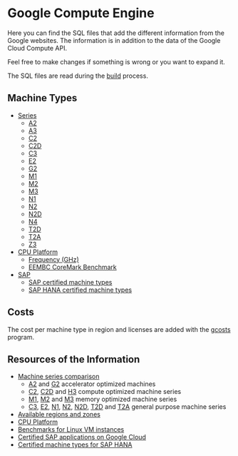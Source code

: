 # Google Compute Engine

Here you can find the SQL files that add the different information from the Google websites.
The information is in addition to the data of the Google Cloud Compute API.

Feel free to make changes if something is wrong or you want to expand it.

The SQL files are read during the [build](../build/) process.

## Machine Types

* [Series](./series/)
	* [A2](./series/a2.sql)
	* [A3](./series/a2.sql)
	* [C2](./series/c2.sql)
	* [C2D](./series/c2d.sql)
	* [C3](./series/c3.sql)
	* [E2](./series/e2.sql)
	* [G2](./series/g2.sql)
	* [M1](./series/m1.sql)
	* [M2](./series/m2.sql)
	* [M3](./series/m3.sql)
	* [N1](./series/n1.sql)
	* [N2](./series/n2.sql)
	* [N2D](./series/n2d.sql)
	* [N4](./series/n4.sql)
	* [T2D](./series/t2d.sql)
	* [T2A](./series/t2a.sql)
	* [Z3](./series/z3.sql)
* [CPU Platform](./series/cpu/)
	* [Frequency (GHz)](./series/cpu/frequency.sql)
	* [EEMBC CoreMark Benchmark](./series/cpu/coremark.sql)
* [SAP](./series/sap/)
	* [SAP certified machine types](./series/sap/sap.sql)
	* [SAP HANA certified machine types](./series/sap/hana.sql)

## Costs

The cost per machine type in region and licenses are added with the [gcosts](https://github.com/Cyclenerd/google-cloud-pricing-cost-calculator) program.

## Resources of the Information

<ul>
	<li>
		<a href="https://cloud.google.com/compute/docs/machine-types#machine_type_comparison" rel="nofollow">Machine series comparison</a>
		<ul>
			<li>
				<a href="https://cloud.google.com/compute/docs/accelerator-optimized-machines#a2_vms" rel="nofollow">A2</a> and
				<a href="https://cloud.google.com/compute/docs/accelerator-optimized-machines#g2-vms" rel="nofollow">G2</a> accelerator optimized machines
			</li>
			<li>
				<a href="https://cloud.google.com/compute/docs/compute-optimized-machines#c2_machine_types" rel="nofollow">C2</a>,
				<a href="https://cloud.google.com/compute/docs/compute-optimized-machines#c2d_machine_types" rel="nofollow">C2D</a> and
				<a href="https://cloud.google.com/compute/docs/compute-optimized-machines#h3_series" rel="nofollow">H3</a> compute optimized machine series
			</li>
			<li>
				<a href="https://cloud.google.com/compute/docs/memory-optimized-machines#m1_machine_types" rel="nofollow">M1</a>,
				<a href="https://cloud.google.com/compute/docs/memory-optimized-machines#m2_machine_types" rel="nofollow">M2</a> and
				<a href="https://cloud.google.com/compute/docs/memory-optimized-machines#m3_machine_types" rel="nofollow">M3</a> memory optimized machine series
			</li>
			<li>
				<a href="https://cloud.google.com/compute/docs/general-purpose-machines#c3_series" rel="nofollow">C3</a>,
				<a href="https://cloud.google.com/compute/docs/general-purpose-machines#e2_machine_types" rel="nofollow">E2</a>,
				<a href="https://cloud.google.com/compute/docs/general-purpose-machines#n1_machines" rel="nofollow">N1</a>,
				<a href="https://cloud.google.com/compute/docs/general-purpose-machines#n2_machines" rel="nofollow">N2</a>,
				<a href="https://cloud.google.com/compute/docs/general-purpose-machines#n2d_machines" rel="nofollow">N2D</a>,
				<a href="https://cloud.google.com/compute/docs/general-purpose-machines#t2d_machines" rel="nofollow">T2D</a> and
				<a href="https://cloud.google.com/compute/docs/general-purpose-machines#t2a_machines" rel="nofollow">T2A</a> general purpose machine series
			</li>
		</ul>
	</li>
	</li>
	<li><a href="https://cloud.google.com/compute/docs/regions-zones#available">Available regions and zones</a></li>
	<li><a href="https://cloud.google.com/compute/docs/cpu-platforms" rel="nofollow">CPU Platform</a></li>
	<li><a href="https://cloud.google.com/compute/docs/benchmarks-linux" rel="nofollow">Benchmarks for Linux VM instances</a></li>
	<li><a href="https://cloud.google.com/solutions/sap/docs/certifications-sap-apps#sap-certified-vms" rel="nofollow">Certified SAP applications on Google Cloud</a></li>
	<li><a href="https://cloud.google.com/solutions/sap/docs/certifications-sap-hana#hana-cert-table-vms" rel="nofollow">Certified machine types for SAP HANA</a></li>
</ul>

